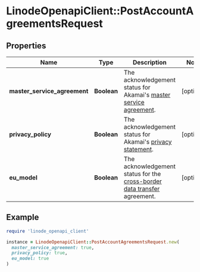 # LinodeOpenapiClient::PostAccountAgreementsRequest

## Properties

| Name | Type | Description | Notes |
| ---- | ---- | ----------- | ----- |
| **master_service_agreement** | **Boolean** | The acknowledgement status for Akamai&#39;s [master service agreement](https://www.linode.com/legal-msa/). | [optional] |
| **privacy_policy** | **Boolean** | The acknowledgement status for Akamai&#39;s [privacy statement](https://www.akamai.com/legal/privacy-statement). | [optional] |
| **eu_model** | **Boolean** | The acknowledgement status for the [cross-border data transfer](https://www.akamai.com/legal/compliance/privacy-trust-center/cross-border-data-transfer-statement) agreement. | [optional] |

## Example

```ruby
require 'linode_openapi_client'

instance = LinodeOpenapiClient::PostAccountAgreementsRequest.new(
  master_service_agreement: true,
  privacy_policy: true,
  eu_model: true
)
```

